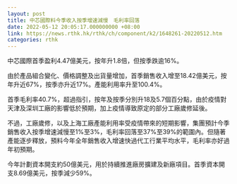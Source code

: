 ```yaml
---
layout: post
title: 中芯國際料今季收入按季增速減慢　毛利率回落
date: 2022-05-12 20:05:17.000000000 +08:00
link: https://news.rthk.hk/rthk/ch/component/k2/1648261-20220512.htm
categories: rthk
---
```


中芯國際首季盈利4.47億美元，按年升1.8倍，但按季跌逾16%。

由於產品組合變化、價格調整及出貨量增加，首季銷售收入增至18.42億美元，按年升近67%，按季亦升近17%。產能利用率升至100.4%。

首季毛利率40.7%，超過指引，按年及按季分別升18及5.7個百分點，由於疫情對天津及深圳工廠的影響低於預期，加上疫情導致原定的部分工廠歲修延後。

不過，工廠歲修，以及上海工廠產能利用率受疫情帶來的短期影響，集團預計今季銷售收入按季增速減慢至1%至3%，毛利率回落至37%至39%的範圍內。但隨著產能逐步釋放，預料今年全年銷售收入增速快過代工行業平均水平，毛利率亦好過年初預期。

今年計劃資本開支約50億美元，用於持續推進廠房擴建及新廠項目。首季資本開支8.69億美元，按季減少59%。
